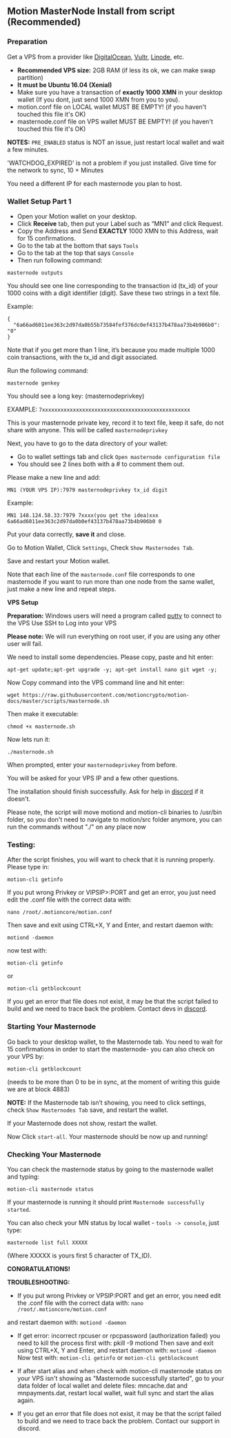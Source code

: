 Motion MasterNode Install from script (Recommended)
-------

### Preparation

Get a VPS from a provider like [DigitalOcean](https://www.digitalocean.com), [Vultr](https://www.vultr.com/), [Linode](https://www.linode.com/), etc.

- **Recommended VPS size:** 2GB RAM (if less its ok, we can make swap partition)
- **It must be Ubuntu 16.04 (Xenial)**
- Make sure you have a transaction of **exactly 1000 XMN** in your desktop wallet (If you dont, just send 1000 XMN from you to you).
- motion.conf file on LOCAL wallet MUST BE EMPTY! (if you haven't touched this file it's OK)
- masternode.conf file on VPS wallet MUST BE EMPTY! (if you haven't touched this file it's OK)

**NOTES:** `PRE_ENABLED` status is NOT an issue, just restart local wallet and wait a few minutes.

'WATCHDOG_EXPIRED' is not a problem if you just installed. Give time for the network to sync, 10 + Minutes

You need a different IP for each masternode you plan to host.

### Wallet Setup Part 1

- Open your Motion wallet on your desktop.
- Click **Receive** tab, then put your Label such as “MN1” and click Request. 
- Copy the Address and Send **EXACTLY** 1000 XMN to this Address, wait for 15 confirmations.
- Go to the tab at the bottom that says `Tools`
- Go to the tab at the top that says `Console`
- Then run following command:

`masternode outputs`

You should see one line corresponding to the transaction id (tx_id) of your 1000 coins with a digit identifier (digit). Save these two strings in a text file.

Example:
```
{
  "6a66ad6011ee363c2d97da0b55b73584fef376dc0ef43137b478aa73b4b906b0": "0"
}
```

Note that if you get more than 1 line, it’s because you made multiple 1000 coin transactions, with the tx_id and digit associated.

Run the following command:

`masternode genkey`

You should see a long key: (masternodeprivkey)

EXAMPLE: `7xxxxxxxxxxxxxxxxxxxxxxxxxxxxxxxxxxxxxxxxxxxxxxxx`

This is your masternode private key, record it to text file, keep it safe, do not share with anyone. This will be called `masternodeprivkey`

Next, you have to go to the data directory of your wallet:

- Go to wallet settings tab and click `Open masternode configuration file`
- You should see 2 lines both with a # to comment them out.

Please make a new line and add:

`MN1 (YOUR VPS IP):7979 masternodeprivkey tx_id digit`

Example:

`MN1 148.124.58.33:7979 7xxxx(you get the idea)xxx 6a66ad6011ee363c2d97da0b0ef43137b478aa73b4b906b0 0`

Put your data correctly, **save it** and close.

Go to Motion Wallet, Click `Settings`, Check `Show Masternodes Tab`.

Save and restart your Motion wallet.

Note that each line of the `masternode.conf` file corresponds to one masternode if you want to run more than one node from the same wallet, just make a new line and repeat steps.

**VPS Setup**

**Preparation:**
Windows users will need a program called [putty](https://www.putty.org/) to connect to the VPS
Use SSH to Log into your VPS

**Please note:** We will run everything on root user, if you are using any other user will fail.

We need to install some dependencies. Please copy, paste and hit enter:

`apt-get update;apt-get upgrade -y; apt-get install nano git wget -y;`

Now Copy command into the VPS command line and hit enter:

`wget https://raw.githubusercontent.com/motioncrypto/motion-docs/master/scripts/masternode.sh`

Then make it executable:

`chmod +x masternode.sh`

Now lets run it:

`./masternode.sh`


When prompted, enter your `masternodeprivkey` from before.

You will be asked for your VPS IP and a few other questions.

The installation should finish successfully. Ask for help in [discord](https://discord.gg/pTDAaMa) if it doesn't.

Please note, the script will move motiond and motion-cli binaries to /usr/bin folder, so you don't need to navigate to motion/src folder anymore, you can run the commands without "./" on any place now

### Testing:

After the script finishes, you will want to check that it is running properly. 
Please type in:

`motion-cli getinfo`

If you put wrong Privkey or VIPSIP>:PORT and get an error, you just need edit the .conf file with the correct data with:

`nano /root/.motioncore/motion.conf`

Then save and exit using CTRL+X, Y and Enter, and restart daemon with:

`motiond -daemon`

now test with:

`motion-cli getinfo`

or

`motion-cli getblockcount`

If you get an error that file does not exist, it may be that the script failed to build and we need to trace back the problem. Contact devs in [discord](https://discord.gg/pTDAaMa).

### Starting Your Masternode

Go back to your desktop wallet, to the Masternode tab.
You need to wait for 15 confirmations in order to start the masternode- you can also check on your VPS by:

`motion-cli getblockcount`

(needs to be more than 0 to be in sync, at the moment of writing this guide we are at block 4883)

**NOTE:** If the Masternode tab isn’t showing, you need to  click settings, check `Show Masternodes Tab` save, and restart the wallet.

If your Masternode does not show, restart the wallet.
 
Now Click `start-all`. Your masternode should be now up and running!
 
### Checking Your Masternode
You can check the masternode status by going to the masternode wallet and typing:
 
`motion-cli masternode status`
 
If your masternode is running it should print `Masternode successfully started`.
 
You can also check your MN status by local wallet - `tools -> console`, just type:
 
`masternode list full XXXXX`
 
(Where XXXXX is yours first 5 character of TX_ID).
 
**CONGRATULATIONS!**

**TROUBLESHOOTING:**

- If you put wrong Privkey or VPSIP:PORT and get an error, you need edit the .conf file with the correct data with:
`nano /root/.motioncore/motion.conf`

and restart daemon with:
`motiond -daemon`

- If get error: incorrect rpcuser or rpcpassword (authorization failed) you need to kill the process first with: pkill -9 motiond
Then save and exit using CTRL+X, Y and Enter, and restart daemon with:
`motiond -daemon`
Now test with:
`motion-cli getinfo`  or  `motion-cli getblockcount`

- If after start alias and when check with motion-cli masternode status on your VPS isn't showing as "Masternode successfully started", go to your data folder of local wallet and delete files: mncache.dat and mnpayments.dat, restart local wallet, wait full sync and start the alias again.

- If you get an error that file does not exist, it may be that the script failed to build and we need to trace back the problem. Contact our support in discord.
